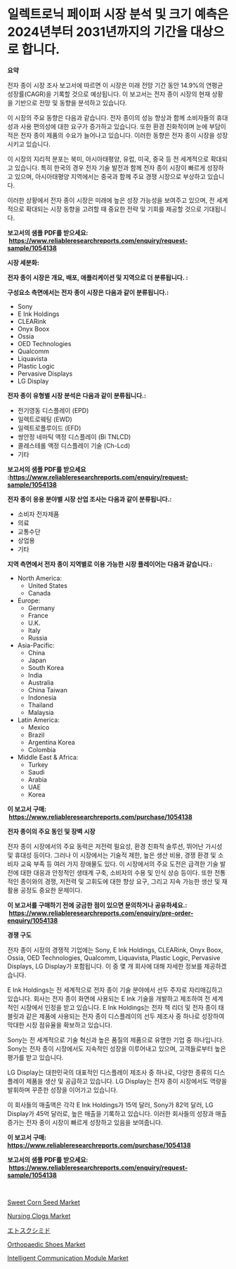 <p><h1>일렉트로닉 페이퍼 시장 분석 및 크기 예측은 2024년부터 2031년까지의 기간을 대상으로 합니다.</h1></p><p><strong>요약</strong></p>
<p><p>전자 종이 시장 조사 보고서에 따르면 이 시장은 미래 전망 기간 동안 14.9%의 연평균 성장률(CAGR)을 기록할 것으로 예상됩니다. 이 보고서는 전자 종이 시장의 현재 상황을 기반으로 전망 및 동향을 분석하고 있습니다.</p><p>이 시장의 주요 동향은 다음과 같습니다. 전자 종이의 성능 향상과 함께 소비자들의 휴대성과 사용 편의성에 대한 요구가 증가하고 있습니다. 또한 환경 친화적이며 눈에 부담이 적은 전자 종이 제품의 수요가 늘어나고 있습니다. 이러한 동향은 전자 종이 시장을 성장시키고 있습니다.</p><p>이 시장의 지리적 분포는 북미, 아시아태평양, 유럽, 미국, 중국 등 전 세계적으로 확대되고 있습니다. 특히 한국의 경우 전자 기술 발전과 함께 전자 종이 시장이 빠르게 성장하고 있으며, 아시아태평양 지역에서는 중국과 함께 주요 경쟁 시장으로 부상하고 있습니다.</p><p>이러한 상황에서 전자 종이 시장은 미래에 높은 성장 가능성을 보여주고 있으며, 전 세계적으로 확대되는 시장 동향을 고려할 때 중요한 전략 및 기회를 제공할 것으로 기대됩니다.</p></p>
<p><strong>보고서의 샘플 PDF를 받으세요: &nbsp;<a href="https://www.reliableresearchreports.com/enquiry/request-sample/1054138">https://www.reliableresearchreports.com/enquiry/request-sample/1054138</a></strong></p>
<p><strong>시장 세분화:</strong></p>
<p><strong> 전자 종이 시장은 개요, 배포, 애플리케이션 및 지역으로 더 분류됩니다. :</strong></p>
<p><strong>구성요소 측면에서는 전자 종이 시장은 다음과 같이 분류됩니다.:</strong></p>
<p><ul><li>Sony</li><li>E Ink Holdings</li><li>CLEARink</li><li>Onyx Boox</li><li>Ossia</li><li>OED Technologies</li><li>Qualcomm</li><li>Liquavista</li><li>Plastic Logic</li><li>Pervasive Displays</li><li>LG Display</li></ul></p>
<p><strong> 전자 종이 유형별 시장 분석은 다음과 같이 분류됩니다.:</strong></p>
<p><ul><li>전기영동 디스플레이 (EPD)</li><li>일렉트로웨팅 (EWD)</li><li>일렉트로플루이드 (EFD)</li><li>쌍안정 네마틱 액정 디스플레이 (Bi TNLCD)</li><li>콜레스테롤 액정 디스플레이 기술 (Ch-Lcd)</li><li>기타</li></ul></p>
<p><strong>보고서의 샘플 PDF를 받으세요 :<a href="https://www.reliableresearchreports.com/enquiry/request-sample/1054138">https://www.reliableresearchreports.com/enquiry/request-sample/1054138</a></strong></p>
<p><strong> 전자 종이 응용 분야별 시장 산업 조사는 다음과 같이 분류됩니다.:</strong></p>
<p><ul><li>소비자 전자제품</li><li>의료</li><li>교통수단</li><li>상업용</li><li>기타</li></ul></p>
<p><strong>지역 측면에서 전자 종이 지역별로 이용 가능한 시장 플레이어는 다음과 같습니다.:</strong></p>
<p><ul>
    <li>
        North America:
        <ul>
            <li>United States</li>
            <li>Canada</li>
        </ul>
    </li>
    <li>
        Europe:
        <ul>
            <li>Germany</li>
            <li>France</li>
            <li>U.K.</li>
            <li>Italy</li>
            <li>Russia</li>
        </ul>
    </li>
    <li>
        Asia-Pacific:
        <ul>
            <li>China</li>
            <li>Japan</li>
            <li>South Korea</li>
            <li>India</li>
            <li>Australia</li>
            <li>China Taiwan</li>
            <li>Indonesia</li>
            <li>Thailand</li>
            <li>Malaysia</li>
        </ul>
    </li>
    <li>
        Latin America:
        <ul>
            <li>Mexico</li>
            <li>Brazil</li>
            <li>Argentina Korea</li>
            <li>Colombia</li>
        </ul>
    </li>
    <li>
        Middle East & Africa:
        <ul>
            <li>Turkey</li>
            <li>Saudi</li>
            <li>Arabia</li>
            <li>UAE</li>
            <li>Korea</li>
        </ul>
    </li>
    </ul></p>
<p><strong>이 보고서 구매: &nbsp;<a href="https://www.reliableresearchreports.com/purchase/1054138">https://www.reliableresearchreports.com/purchase/1054138</a></strong></p>
<p><strong>전자 종이의 주요 동인 및 장벽 시장</strong></p>
<p><p>전자 종이 시장에서의 주요 동력은 저전력 필요성, 환경 친화적 솔루션, 뛰어난 가시성 및 휴대성 등이다. 그러나 이 시장에서는 기술적 제한, 높은 생산 비용, 경쟁 환경 및 소비자 교육 부족 등 여러 가지 장애물도 있다. 이 시장에서의 주요 도전은 급격한 기술 발전에 대한 대응과 안정적인 생태계 구축, 소비자의 수용 및 인식 상승 등이다. 또한 전통적인 종이와의 경쟁, 저전력 및 고휘도에 대한 향상 요구, 그리고 지속 가능한 생산 및 재활용 공정도 중요한 문제이다.</p></p>
<p><strong>이 보고서를 구매하기 전에 궁금한 점이 있으면 문의하거나 공유하세요.: &nbsp;<a href="https://www.reliableresearchreports.com/enquiry/pre-order-enquiry/1054138">https://www.reliableresearchreports.com/enquiry/pre-order-enquiry/1054138</a></strong></p>
<p><strong>경쟁 구도</strong></p>
<p><p>전자 종이 시장의 경쟁적 기업에는 Sony, E Ink Holdings, CLEARink, Onyx Boox, Ossia, OED Technologies, Qualcomm, Liquavista, Plastic Logic, Pervasive Displays, LG Display가 포함됩니다. 이 중 몇 개 회사에 대해 자세한 정보를 제공하겠습니다.</p><p>E Ink Holdings는 전 세계적으로 전자 종이 기술 분야에서 선두 주자로 자리매김하고 있습니다. 회사는 전자 종이 화면에 사용되는 E Ink 기술을 개발하고 제조하여 전 세계적인 시장에서 인정을 받고 있습니다. E Ink Holdings는 전자 책 리더 및 전자 종이 태블릿과 같은 제품에 사용되는 전자 종이 디스플레이의 선두 제조사 중 하나로 성장하여 막대한 시장 점유율을 확보하고 있습니다.</p><p>Sony는 전 세계적으로 기술 혁신과 높은 품질의 제품으로 유명한 기업 중 하나입니다. Sony는 전자 종이 시장에서도 지속적인 성장을 이루어내고 있으며, 고객들로부터 높은 평가를 받고 있습니다.</p><p>LG Display는 대한민국의 대표적인 디스플레이 제조사 중 하나로, 다양한 종류의 디스플레이 제품을 생산 및 공급하고 있습니다. LG Display는 전자 종이 시장에서도 역량을 발휘하며 꾸준한 성장을 이어가고 있습니다.</p><p>이 회사들의 매출액은 각각 E Ink Holdings가 15억 달러, Sony가 82억 달러, LG Display가 45억 달러로, 높은 매출을 기록하고 있습니다. 이러한 회사들의 성장과 매출 증가는 전자 종이 시장이 빠르게 성장하고 있음을 보여줍니다.</p></p>
<p><strong>이 보고서 구매: &nbsp; <a href="https://www.reliableresearchreports.com/purchase/1054138">https://www.reliableresearchreports.com/purchase/1054138</a></strong></p>
<p><strong>보고서의 샘플 PDF를 받으세요: &nbsp;<a href="https://www.reliableresearchreports.com/enquiry/request-sample/1054138">https://www.reliableresearchreports.com/enquiry/request-sample/1054138</a></strong><strong></strong></p>
<p>&nbsp;</p>
<p><p><a href="https://simplistic-meeting-7ee.notion.site/Sweet-Corn-Seed-Market-Offer-Valuable-Insights-into-Market-Size-Market-Share-Market-Trends-and-Pr-24b42d441c0f4e5486293970e26fd3ba">Sweet Corn Seed Market</a></p><p><a href="https://github.com/CliffMedina6/Market-Research-Report-List-4/blob/main/nursing-clogs-market.md">Nursing Clogs Market</a></p><p><a href="https://medium.com/@elishelacruz56456/%E3%82%A8%E3%83%88%E3%82%BD%E3%82%AD%E3%82%B7%E3%83%9F%E3%83%89%E5%B8%82%E5%A0%B4-%E5%B8%82%E5%A0%B4cagr-%E5%B8%82%E5%A0%B4%E3%81%AE%E3%83%88%E3%83%AC%E3%83%B3%E3%83%89-%E6%88%90%E9%95%B7%E6%88%A6%E7%95%A5%E3%81%AB%E5%AF%BE%E3%81%99%E3%82%8B%E6%B4%9E%E5%AF%9F-9288af840a57">エトスクシミド</a></p><p><a href="https://github.com/Sinjinluong3e0awx2m195k76/Market-Research-Report-List-1/blob/main/orthopaedic-shoes-market.md">Orthopaedic Shoes Market</a></p><p><a href="https://view.publitas.com/reportprime-1/intelligent-communication-module-market-size-share-trends-analysis-report-by-application-regional-outlook-competitive-strategies-and-segment-forecasts-2024-2031/">Intelligent Communication Module Market</a></p></p>